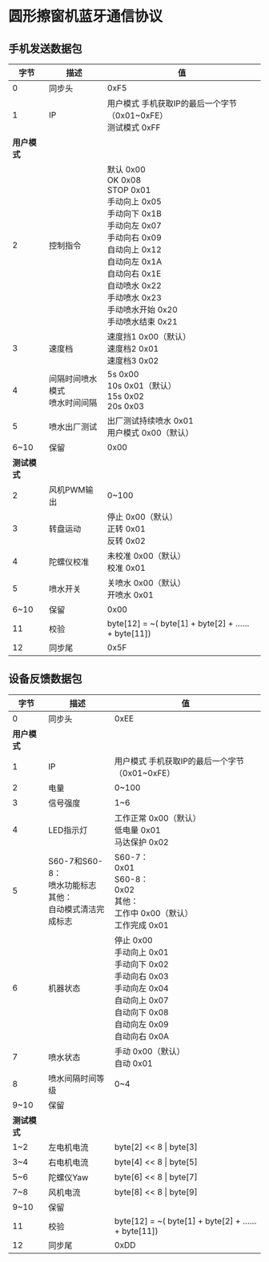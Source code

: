 # 圆形擦窗机蓝牙通信协议

## 手机发送数据包

| 字节 | 描述 | 值 |
| ----------- | ----------- | ----------- |
| 0 | 同步头 | 0xF5 |
| 1 | IP | 用户模式 手机获取IP的最后一个字节（0x01~0xFE）<br> 测试模式 0xFF |
| **用户模式** | | |
| 2 | 控制指令 | 默认 0x00<br> OK 0x08<br> STOP 0x01<br> 手动向上 0x05<br> 手动向下 0x1B<br> 手动向左 0x07<br> 手动向右 0x09<br> 自动向上 0x12<br> 自动向左 0x1A<br> 自动向右 0x1E<br> 自动喷水 0x22<br> 手动喷水 0x23<br> 手动喷水开始 0x20<br> 手动喷水结束 0x21 |
| 3 | 速度档 | 速度挡1 0x00（默认）<br>速度档2 0x01<br> 速度档3 0x02 | 
| 4 | 间隔时间喷水模式<br> 喷水时间间隔 | 5s 0x00<br> 10s 0x01（默认）<br> 15s 0x02<br> 20s 0x03 |
| 5 | 喷水出厂测试 | 出厂测试持续喷水 0x01<br> 用户模式 0x00（默认）|
| 6~10 | 保留 | 0x00 |
| **测试模式** | | |
| 2 | 风机PWM输出 | 0~100 |
| 3 | 转盘运动 | 停止 0x00（默认）<br> 正转 0x01<br> 反转 0x02 |
| 4 | 陀螺仪校准 | 未校准 0x00（默认）<br> 校准 0x01 |
| 5 | 喷水开关 | 关喷水 0x00（默认）<br> 开喷水 0x01 |
| 6~10 | 保留 | 0x00 |
| 11 | 校验 | byte[12] = ~( byte[1] + byte[2] + …… + byte[11]) |
| 12 | 同步尾 | 0x5F |

## 设备反馈数据包

| 字节 | 描述 | 值 |
| ----------- | ----------- | ----------- |
| 0 | 同步头 | 0xEE |
| **用户模式** | | |
| 1 | IP | 用户模式 手机获取IP的最后一个字节（0x01~0xFE） |
| 2 | 电量 | 0~100 |
| 3 | 信号强度 | 1~6 |
| 4 | LED指示灯 | 工作正常 0x00（默认）<br> 低电量 0x01<br> 马达保护 0x02|
| 5 | S60-7和S60-8：<br> 喷水功能标志<br> 其他：<br> 自动模式清洁完成标志 | S60-7：<br> 0x01<br> S60-8：<br> 0x02<br> 其他：<br> 工作中 0x00（默认）<br> 工作完成 0x01 |
| 6 | 机器状态 | 停止 0x00<br> 手动向上 0x01<br> 手动向下 0x02<br> 手动向右 0x03<br> 手动向左 0x04<br> 自动向上 0x07<br> 自动向下 0x08<br> 自动向左 0x09<br> 自动向右 0x0A |
| 7 | 喷水状态 | 手动 0x00（默认）<br> 自动 0x01|
| 8 | 喷水间隔时间等级 |  0~4 |
| 9~10 | 保留| |
| **测试模式** | | |
| 1~2 | 左电机电流 | byte[2] << 8 \| byte[3] |
| 3~4 | 右电机电流 | byte[4] << 8 \| byte[5] |
| 5~6 | 陀螺仪Yaw | byte[6] << 8 \| byte[7] |
| 7~8 | 风机电流 | byte[8] << 8 \| byte[9] |
| 9~10 | 保留| |
| 11 | 校验 | byte[12] = ~( byte[1] + byte[2] + …… + byte[11]) |
| 12 | 同步尾 | 0xDD |
